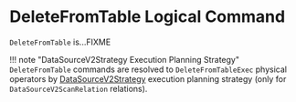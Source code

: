 # DeleteFromTable Logical Command

`DeleteFromTable` is...FIXME

!!! note "DataSourceV2Strategy Execution Planning Strategy"
    `DeleteFromTable` commands are resolved to `DeleteFromTableExec` physical operators by [DataSourceV2Strategy](../spark-sql-SparkStrategy-DataSourceV2Strategy.md) execution planning strategy (only for `DataSourceV2ScanRelation` relations).
